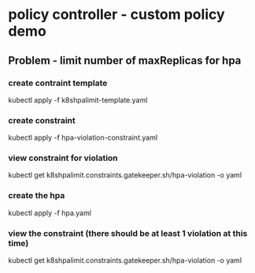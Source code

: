 # policy controller - custom policy demo #

## Problem - limit number of maxReplicas for hpa ##

### create contraint template ###

kubectl apply -f k8shpalimit-template.yaml

### create constraint ###

kubectl apply -f hpa-violation-constraint.yaml

### view constraint for violation ###

kubectl get k8shpalimit.constraints.gatekeeper.sh/hpa-violation -o yaml

### create the hpa ###

kubectl apply -f hpa.yaml

### view the constraint (there should be at least 1 violation at this time) ###

kubectl get k8shpalimit.constraints.gatekeeper.sh/hpa-violation -o yaml
